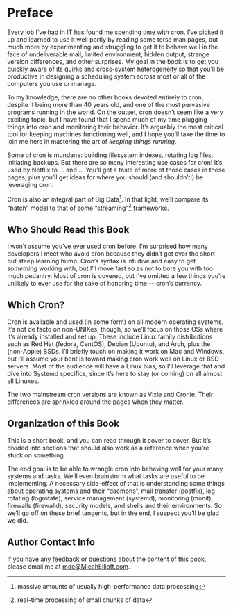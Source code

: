 # Preface

Every job I’ve had in IT has found me spending time with cron. I’ve picked it
up and learned to use it well partly by reading some terse man pages, but much
more by experimenting and struggling to get it to behave well in the face of
undeliverable mail, limited environment, hidden output, strange version
differences, and other surprises. My goal in the book is to get you quickly
aware of its quirks and cross-system heterogeneity so that you’ll be
productive in designing a scheduling system across most or all of the
computers you use or manage.

To my knowledge, there are no other books devoted entirely to cron, despite it
being more than 40 years old, and one of the most pervasive programs running
in the world. On the outset, cron doesn’t seem like a very exciting topic, but I
have found that I spend much of my time plugging things into cron and
monitoring their behavior. It’s arguably the most critical tool for keeping
machines functioning well, and I hope you’ll take the time to join me here in
mastering the art of _keeping things running_.

Some of cron is mundane: building filesystem indexes, rotating log files,
initiating backups.
But there are so many interesting use cases for cron! It’s used by Netflix to
... and ... You’ll get a taste of more of those cases in these pages, plus
you’ll get ideas for where you should (and shouldn’t!) be leveraging cron.

Cron is also an integral part of Big Data[^bigdata]. In that light, we’ll
compare its “batch” model to that of some “streaming”[^streaming] frameworks.

[^bigdata]: massive amounts of usually high-performance data processing

[^streaming]: real-time processing of small chunks of data


## Who Should Read this Book

I won’t assume you’ve ever used cron before. I’m surprised how many developers
I meet who avoid cron because they didn’t get over the short but steep
learning hump. Cron’s syntax is intuitive and easy to get _something_ working
with, but I’ll move fast so as not to bore you with too much pedantry. Most
of cron is covered, but I’ve omitted a few things you’re unlikely to ever use
for the sake of honoring time -- cron’s currency.


## Which Cron?

Cron is available and used (in some form) on all modern operating systems.
It’s not de facto on non-UNIXes, though, so we’ll focus on those OSs where
it’s already installed and set up. These include Linux family distributions
such as Red Hat (fedora, CentOS), Debian (Ubuntu), and Arch, plus the
(non-Apple) BSDs. I’ll briefly touch on making it work on Mac and Windows, but
I’ll assume your bent is toward making cron work well on Linux or BSD servers.
Most of the audience will have a Linux bias, so I’ll leverage that and dive
into Systemd specifics, since it’s here to stay (or coming) on all almost all
Linuxes.

The two mainstream cron versions are known as Vixie and Cronie. Their
differences are sprinkled around the pages when they matter.


## Organization of this Book

This is a short book, and you can read through it cover to cover. But it’s
divided into sections that should also work as a reference when you’re stuck
on something.

The end goal is to be able to wrangle cron into behaving well for your many
systems and tasks. We’ll even brainstorm what tasks are useful to be
implementing. A necessary side-effect of that is understanding some things
about operating systems and their “daemons”, mail transfer (postfix), log
rotating (logrotate), service management (systemd), monitoring (monit),
firewalls (firewalld), security models, and shells and their
environments. So we’ll go off on these brief tangents, but in the end, I
suspect you’ll be glad we did.


## Author Contact Info

If you have any feedback or questions about the content of this book, please
email me at <mde@MicahElliott.com>.
